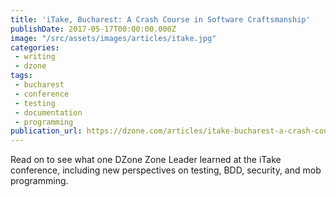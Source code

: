 ```yaml
---
title: 'iTake, Bucharest: A Crash Course in Software Craftsmanship'
publishDate: 2017-05-17T00:00:00.000Z
image: "/src/assets/images/articles/itake.jpg"
categories:
 - writing
 - dzone
tags:
 - bucharest
 - conference
 - testing
 - documentation
 - programming
publication_url: https://dzone.com/articles/itake-bucharest-a-crash-course-in-software-craftsm
---
```


Read on to see what one DZone Zone Leader learned at the iTake conference, including new perspectives on testing, BDD, security, and mob programming.
